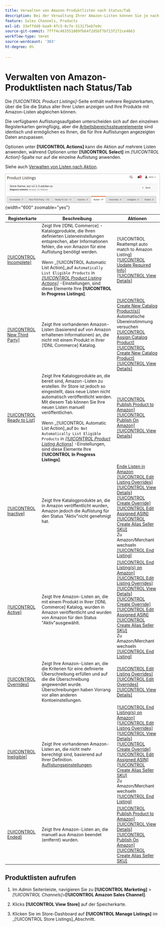 ```yaml
---
title: Verwalten von Amazon-Produktlisten nach Status/Tab
description: Bei der Verwaltung Ihrer Amazon-Listen können Sie je nach Status Aktionen auf Ihre Listen anwenden.
feature: Sales Channels, Products
exl-id: 33effdd8-baa9-4fc5-8c7e-313175eb7e9c
source-git-commit: 7fff4c463551089fb64f2d5bf7bf23f272ce4663
workflow-type: tm+mt
source-wordcount: '363'
ht-degree: 0%

---
```


# Verwalten von Amazon-Produktlisten nach Status/Tab

Die _[!UICONTROL Product Listings]_-Seite enthält mehrere Registerkarten, über die Sie die Status aller Ihrer Listen anzeigen und Ihre Produkte mit Amazon-Listen abgleichen können.

Die verfügbaren Auflistungsaufgaben unterscheiden sich auf den einzelnen Registerkarten geringfügig, aber die [Arbeitsbereichssteuerelemente](./workspace-controls.md) sind identisch und ermöglichen es Ihnen, die für Ihre Auflistungen angezeigten Daten anzupassen.

Optionen unter **[!UICONTROL Actions]** kann die Aktion auf mehrere Listen anwenden, während Optionen unter **[!UICONTROL Select]** im _[!UICONTROL Action]_-Spalte nur auf die einzelne Auflistung anwenden.

Siehe auch [Verwalten von Listen nach Aktion](./managing-listings-by-action.md).

![Registerkarten für Produktlisten](assets/amazon-product-listings-tabs.png){width="600" zoomable="yes"}

| Registerkarte | Beschreibung | Aktionen |
|---------------------------------------------------------------|------------------------------------------------------------------------------------------------------------------------------------------------------------------------------------------------------------------------------------------------------------------------------------------------------------------------------------------------------------------------------------------------------------------------------------------------------------|-----------------------------------------------------------------------------------------------------------------------------------------------------------------------------------------------------------------------------------------------------------------------------------------------------------------------------------------------------------------------------------------------------------------------------------------------------------------------------------------------------------------------------------------|
| [[!UICONTROL Incomplete]](./incomplete-listings.md) | Zeigt Ihre [!DNL Commerce] -Katalogprodukte, die Ihren definierten Listeneinstellungen entsprechen, aber Informationen fehlen, die von Amazon für eine Auflistung benötigt werden.<br><br>Wenn _[!UICONTROL Automatic List Action]_auf `Automatically List Eligible Products` in [_[!UICONTROL Product Listing Actions]_](./product-listing-actions.md) -Einstellungen, sind diese Elemente Ihre **[!UICONTROL In Progress Listings]**. | [!UICONTROL Reattempt auto match to Amazon Listing]<br>[[!UICONTROL Update Required Info]](./amazon-manually-update-incomplete-listing.md)<br>[[!UICONTROL View Details]](./product-listing-details.md) |
| [[!UICONTROL New Third Party]](./new-third-party-listings.md) | Zeigt Ihre vorhandenen Amazon-Listen (basierend auf von Amazon erhaltenen Informationen) an, die nicht mit einem Produkt in Ihrer [!DNL Commerce] Katalog. | [[!UICONTROL Create New Catalog Product(s)]](./creating-assigning-catalog-products.md)<br>Automatische Übereinstimmung versuchen<br>[[!UICONTROL Assign Catalog Product]](./creating-assigning-catalog-products.md)<br>[[!UICONTROL Create New Catalog Product]](./creating-assigning-catalog-products.md)<br>[[!UICONTROL View Details]](./product-listing-details.md) |
| [[!UICONTROL Ready to List]](./ready-to-list.md) | Zeigt Ihre Katalogprodukte an, die bereit sind, Amazon-Listen zu erstellen. Ihr Store ist jedoch so eingestellt, dass neue Listen nicht automatisch veröffentlicht werden. Mit diesem Tab können Sie Ihre neuen Listen manuell veröffentlichen.<br><br>Wenn _[!UICONTROL Automatic List Action]_auf `Do Not Automatically List Eligible Products` in [_[!UICONTROL Product Listing Actions]_](./product-listing-actions.md) -Einstellungen, sind diese Elemente Ihre **[!UICONTROL In Progress Listings]**. | [[!UICONTROL Publish Product to Amazon]](./publish-listings-manually.md)<br>[[!UICONTROL Publish On Amazon]](./publish-listings-manually.md)<br>[[!UICONTROL View Details]](./product-listing-details.md) |
| [[!UICONTROL Inactive]](./inactive-listings.md) | Zeigt Ihre Katalogprodukte an, die in Amazon veröffentlicht wurden, Amazon jedoch die Auflistung für den Status &quot;Aktiv&quot;nicht genehmigt hat. | [Ende Listen in Amazon](./end-listings-manually.md)<br>[[!UICONTROL Edit Listing Overrides]](./creating-editing-overrides.md)<br>[[!UICONTROL View Details]](./product-listing-details.md)<br>[[!UICONTROL Create Override]](./creating-editing-overrides.md)<br>[[!UICONTROL Edit Assigned ASIN]](./edit-assigned-asin.md)<br>[[!UICONTROL Create Alias Seller SKU]](./create-alias-seller-sku.md#region-specific)<br>Zu Amazon/Merchant wechseln<br>[[!UICONTROL End Listing]](./end-listings-manually.md) |
| [[!UICONTROL Active]](./active-listings.md) | Zeigt Ihre Amazon-Listen an, die mit einem Produkt in Ihrer [!DNL Commerce] Katalog, wurden in Amazon veröffentlicht und wurden von Amazon für den Status &quot;Aktiv&quot;ausgewählt. | [[!UICONTROL End Listing(s) on Amazon]](./end-listings-manually.md)<br>[[!UICONTROL Edit Listing Overrides]](./creating-editing-overrides.md)<br>[[!UICONTROL View Details]](./product-listing-details.md)<br>[[!UICONTROL Create Override]](./creating-editing-overrides.md)<br>[[!UICONTROL Edit Assigned ASIN]](./edit-assigned-asin.md)<br>[[!UICONTROL Create Alias Seller SKU]](./create-alias-seller-sku.md#region-specific)<br>Zu Amazon/Merchant wechseln<br>[[!UICONTROL End Listing]](./end-listings-manually.md) |
| [[!UICONTROL Overrides]](./overrides.md) | Zeigt Ihre Amazon-Listen an, die die Kriterien für eine definierte Überschreibung erfüllen und auf die die Überschreibung angewendet wurde. Überschreibungen haben Vorrang vor allen anderen Kontoeinstellungen. | [[!UICONTROL Edit Listing Overrides]](./creating-editing-overrides.md)<br>[[!UICONTROL Edit Overrides]](./creating-editing-overrides.md)<br>[[!UICONTROL View Details]](./product-listing-details.md) |
| [[!UICONTROL Ineligible]](./ineligible-listings.md) | Zeigt Ihre vorhandenen Amazon-Listen an, die nicht mehr berechtigt sind, basierend auf Ihrer Definition. [Auflistungseinstellungen](./listing-settings.md). | [[!UICONTROL End Listing(s) on Amazon]](./end-listings-manually.md)<br>[[!UICONTROL Edit Listing Overrides]](./creating-editing-overrides.md)<br>[[!UICONTROL View Details]](./product-listing-details.md)<br>[[!UICONTROL Create Override]](./creating-editing-overrides.md)<br>[[!UICONTROL Edit Assigned ASIN]](./edit-assigned-asin.md)<br>[[!UICONTROL Create Alias Seller SKU]](./create-alias-seller-sku.md#region-specific)<br>Zu Amazon/Merchant wechseln<br>[[!UICONTROL End Listing]](./end-listings-manually.md) |
| [[!UICONTROL Ended]](./ended-listings.md) | Zeigt Ihre Amazon-Listen an, die manuell aus Amazon beendet (entfernt) wurden. | [[!UICONTROL Publish Product to Amazon]](./publish-listings-manually.md)<br>[[!UICONTROL View Details]](./product-listing-details.md)<br>[[!UICONTROL Publish On Amazon]](./publish-listings-manually.md)<br>[[!UICONTROL Create Alias Seller SKU]](./create-alias-seller-sku.md#region-specific) |

## Produktlisten aufrufen

1. Im _Admin_ Seitenleiste, navigieren Sie zu **[!UICONTROL Marketing]** > _[!UICONTROL Channels]_>**[!UICONTROL Amazon Sales Channel]**.

1. Klicks **[!UICONTROL View Store]** auf der Speicherkarte.

1. Klicken Sie im Store-Dashboard auf **[!UICONTROL Manage Listings]** im _[!UICONTROL Store Listings]_Abschnitt.
